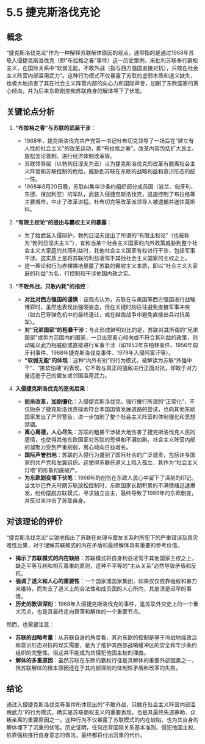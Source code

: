 # 5.5 捷克斯洛伐克论

## 概念

“捷克斯洛伐克论”作为一种解释苏联解体原因的观点，通常指的是通过1968年苏联入侵捷克斯洛伐克（即“布拉格之春”事件）这一历史案例，来批判苏联奉行霸权主义，在国际关系中“软弱无能，不敢外战（指与西方强国直接对抗），只敢在社会主义阵营内部滥用武力”。这种行为模式不仅暴露了苏联的虚弱本质和道义缺失，也极大地损害了其在社会主义阵营内部的向心力和国际声誉，加剧了东欧国家的离心倾向，并为后来东欧剧变和苏联自身的解体埋下了伏笔。

## 关键论点分析

1.  **“布拉格之春”与苏联的武装干涉**：
    *   1968年，捷克斯洛伐克共产党第一书记杜布切克领导了一场旨在“建立有人性的社会主义”的改革运动，即“布拉格之春”。改革内容包括扩大民主、放松言论管制、进行经济体制改革等。
    *   苏联领导层（以勃列日涅夫为首）认为捷克斯洛伐克的改革有脱离社会主义阵营和苏联控制的危险，威胁到苏联在东欧的战略利益和意识形态的统一性。
    *   1968年8月20日晚，苏联纠集华沙条约组织部分成员国（波兰、匈牙利、东德、保加利亚）的军队，武装入侵捷克斯洛伐克，迅速控制了布拉格等主要城市，中止了改革进程。杜布切克等改革派领导人被逮捕并送往莫斯科。

2.  **“有限主权论”的提出与霸权主义的暴露**：
    *   为了给武装入侵辩护，勃列日涅夫提出了所谓的“有限主权论”（也被称为“勃列日涅夫主义”），宣称当某个社会主义国家的内外政策威胁到整个社会主义大家庭的共同利益时，其他社会主义国家有权进行干涉，包括军事干涉。这实质上是将苏联的利益凌驾于其他社会主义国家的主权之上。
    *   这一理论和行为赤裸裸地暴露了苏联的霸权主义本质，即以“社会主义大家庭的利益”为名，行控制和干涉他国内政之实。

3.  **“不敢外战，只敢内耗”的指控**：
    *   **对比对西方强国的谨慎**：该观点认为，苏联在与美国等西方强国进行战略博弈时，虽然也表现出强硬姿态，但在关键时刻往往避免直接军事冲突（如古巴导弹危机中的最终退让，或在越南战争中避免直接出兵对抗美军）。
    *   **对“兄弟国家”的粗暴干涉**：与此形成鲜明对比的是，苏联对其所谓的“兄弟国家”或势力范围内的国家，一旦出现离心倾向或不符合其利益的政策，则动辄以武力相威胁或直接进行军事干涉（如1953年东柏林事件、1956年匈牙利事件、1968年捷克斯洛伐克事件、1979年入侵阿富汗等）。
    *   **“软弱无能”的体现**：这种“内外有别”的行为模式，被解读为苏联“外强中干”、“欺软怕硬”的表现。它不敢与真正的强敌进行正面对抗，却敢于对力量远逊于己的盟友或邻国滥用武力。

4.  **入侵捷克斯洛伐克的恶劣后果**：
    *   **扼杀改革，加剧僵化**：入侵捷克斯洛伐克，强行推行所谓的“正常化”，不仅扼杀了捷克斯洛伐克探索符合本国国情发展道路的尝试，也向其他东欧国家发出了严厉警告，进一步加剧了整个社会主义阵营的体制僵化和思想禁锢。
    *   **离心离德，人心尽失**：苏联的粗暴干涉极大地伤害了捷克斯洛伐克人民的感情，也使得其他东欧国家对苏联的恐惧和不满加剧。社会主义阵营内部的凝聚力受到严重削弱，离心倾向日益增长。
    *   **国际声誉扫地**：苏联的入侵行为遭到了国际社会的广泛谴责，包括许多国家的共产党和左翼组织。这使得苏联在道义上陷入孤立，其作为“社会主义灯塔”的形象彻底破产。
    *   **为东欧剧变埋下伏笔**：1968年的创伤在东欧人民心中留下了深刻的印记。当戈尔巴乔夫时期苏联放松控制时，东欧国家长期积累的不满情绪迅速爆发，纷纷摆脱苏联模式，寻求独立自主，最终导致了1989年的东欧剧变，并反过来冲击了苏联自身。

## 对该理论的评价

“捷克斯洛伐克论”尖锐地指出了苏联在处理与盟友关系时所犯下的严重错误及其灾难性后果，对于理解苏联模式的内在矛盾和最终解体具有重要的参考价值。

*   **揭示了苏联模式的内在缺陷**：苏联模式将自身利益凌驾于其他国家主权之上，缺乏平等互利和相互尊重的原则，这种不平等的“主从关系”必然导致矛盾和反抗。
*   **强调了道义和人心的重要性**：一个国家或国家集团，如果仅仅依靠强权和暴力来维持，而失去了道义上的合法性和成员国的人心所向，其崩溃是迟早的事情。
*   **历史的教训深刻**：1968年入侵捷克斯洛伐克的事件，是苏联外交史上的一个重大污点，也是其最终走向衰落和解体的一个重要节点。

然而，也需要注意：

*   **苏联的战略考量**：从苏联自身的角度看，其对东欧的控制是基于冷战地缘政治和意识形态对抗的现实需要，是为了维护其西部战略缓冲区的安全和华沙条约组织的完整性。但这并不能成为其侵犯他国主权的理由。
*   **解体的多重原因**：虽然苏联在东欧的霸权行径是其解体的重要外部因素之一，但苏联解体的根本原因还在于其内部深刻的体制性矛盾和改革的失败。

## 结论

通过入侵捷克斯洛伐克等事件所体现出的“不敢外战，只敢在社会主义阵营内部滥用武力”的行为模式，确实是苏联霸权主义的重要表现，也是其最终失道寡助、众叛亲离的重要原因之一。这种行为不仅暴露了苏联模式的内在缺陷，也为其自身的解体埋下了沉重的伏笔。历史证明，任何违背国际关系基本准则、侵犯他国主权、依靠强权推行自身意志的做法，最终都将付出沉重的代价。